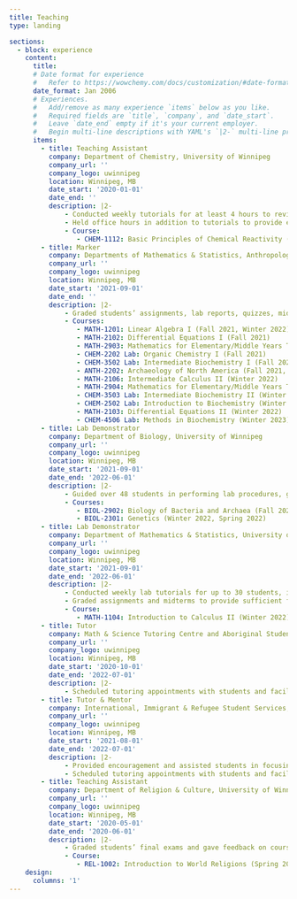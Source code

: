```yaml
---
title: Teaching
type: landing 

sections:
  - block: experience
    content:
      title: 
      # Date format for experience
      #   Refer to https://wowchemy.com/docs/customization/#date-format
      date_format: Jan 2006
      # Experiences.
      #   Add/remove as many experience `items` below as you like.
      #   Required fields are `title`, `company`, and `date_start`.
      #   Leave `date_end` empty if it's your current employer.
      #   Begin multi-line descriptions with YAML's `|2-` multi-line prefix.
      items:
        - title: Teaching Assistant
          company: Department of Chemistry, University of Winnipeg
          company_url: ''
          company_logo: uwinnipeg
          location: Winnipeg, MB
          date_start: '2020-01-01'
          date_end: ''
          description: |2-
              - Conducted weekly tutorials for at least 4 hours to review material covered in lectures, including creating supporting materials for lectures that received positive responses from students. As a result, a B grade average has been maintained in the course over the years. 
              - Held office hours in addition to tutorials to provide extra support for students. In an end-of-term course evaluation, 100% of students found the tutorials and office hours extremely helpful. 
              - Course:
                 - CHEM-1112: Basic Principles of Chemical Reactivity (Winter 2020, Winter 2021 & Winter 2023)
        - title: Marker
          company: Departments of Mathematics & Statistics, Anthropology, Chemistry, University of Winnipeg
          company_url: ''
          company_logo: uwinnipeg
          location: Winnipeg, MB
          date_start: '2021-09-01'
          date_end: ''
          description: |2-
              - Graded students’ assignments, lab reports, quizzes, midterms, and final exams to provide tailored feedback on course expectations and outcomes. This was done for different math, chemistry, and anthropology courses. 
              - Courses:
                 - MATH-1201: Linear Algebra I (Fall 2021, Winter 2022)
                 - MATH-2102: Differential Equations I (Fall 2021)
                 - MATH-2903: Mathematics for Elementary/Middle Years Teachers I (Fall 2021)
                 - CHEM-2202 Lab: Organic Chemistry I (Fall 2021)
                 - CHEM-3502 Lab: Intermediate Biochemistry I (Fall 2021)
                 - ANTH-2202: Archaeology of North America (Fall 2021, Winter 2022)
                 - MATH-2106: Intermediate Calculus II (Winter 2022)
                 - MATH-2904: Mathematics for Elementary/Middle Years Teachers II (Winter 2022)
                 - CHEM-3503 Lab: Intermediate Biochemistry II (Winter 2022, Winter 2023)
                 - CHEM-2502 Lab: Introduction to Biochemistry (Winter 2022)
                 - MATH-2103: Differential Equations II (Winter 2022)
                 - CHEM-4506 Lab: Methods in Biochemistry (Winter 2023)
        - title: Lab Demonstrator
          company: Department of Biology, University of Winnipeg
          company_url: ''
          company_logo: uwinnipeg
          location: Winnipeg, MB
          date_start: '2021-09-01'
          date_end: '2022-06-01'
          description: |2-
              - Guided over 48 students in performing lab procedures, graded quizzes and assignments, and provided feedback to ensure students understood the material and stayed on track.  
              - Courses:
                 - BIOL-2902: Biology of Bacteria and Archaea (Fall 2021)
                 - BIOL-2301: Genetics (Winter 2022, Spring 2022)
        - title: Lab Demonstrator
          company: Department of Mathematics & Statistics, University of Winnipeg
          company_url: ''
          company_logo: uwinnipeg
          location: Winnipeg, MB
          date_start: '2021-09-01'
          date_end: '2022-06-01'
          description: |2-
              - Conducted weekly lab tutorials for up to 30 students, including sharing supporting materials for lectures, which received favourable responses from students, with 95% agreeing that the lab tutorials were helpful in their studying. 
              - Graded assignments and midterms to provide sufficient feedback on course expectations.
              - Course:
                 - MATH-1104: Introduction to Calculus II (Winter 2022)
        - title: Tutor
          company: Math & Science Tutoring Centre and Aboriginal Student Services Centre, University of Winnipeg
          company_url: ''
          company_logo: uwinnipeg
          location: Winnipeg, MB
          date_start: '2020-10-01'
          date_end: '2022-07-01'
          description: |2-
              - Scheduled tutoring appointments with students and facilitated academic support for students in math and chemistry classes.
        - title: Tutor & Mentor
          company: International, Immigrant & Refugee Student Services, University of Winnipeg
          company_url: ''
          company_logo: uwinnipeg
          location: Winnipeg, MB
          date_start: '2021-08-01'
          date_end: '2022-07-01'
          description: |2-
              - Provided encouragement and assisted students in focusing on academic and non-academic goals. 
              - Scheduled tutoring appointments with students and facilitated academic support for students in math, academic writing, and chemistry classes.
        - title: Teaching Assistant
          company: Department of Religion & Culture, University of Winnipeg
          company_url: ''
          company_logo: uwinnipeg
          location: Winnipeg, MB
          date_start: '2020-05-01'
          date_end: '2020-06-01'
          description: |2-
              - Graded students’ final exams and gave feedback on course expectations. 
              - Course:
                 - REL-1002: Introduction to World Religions (Spring 2020)    
    design:
      columns: '1'
---
```

